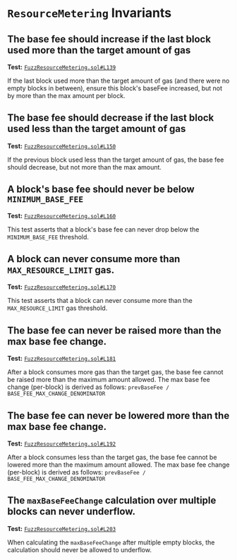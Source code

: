 # `ResourceMetering` Invariants
 
## The base fee should increase if the last block used more than the target amount of gas
**Test:** [`FuzzResourceMetering.sol#L139`](https://github.com/ethereum-optimism/optimism/tree/develop/packages/contracts-bedrock/contracts/echidna/FuzzResourceMetering.sol#L139)

If the last block used more than the target amount of gas (and there were no empty blocks in between), ensure this block's baseFee increased, but not by more than the max amount per block. 


## The base fee should decrease if the last block used less than the target amount of gas
**Test:** [`FuzzResourceMetering.sol#L150`](https://github.com/ethereum-optimism/optimism/tree/develop/packages/contracts-bedrock/contracts/echidna/FuzzResourceMetering.sol#L150)

If the previous block used less than the target amount of gas, the base fee should decrease, but not more than the max amount. 


## A block's base fee should never be below `MINIMUM_BASE_FEE`
**Test:** [`FuzzResourceMetering.sol#L160`](https://github.com/ethereum-optimism/optimism/tree/develop/packages/contracts-bedrock/contracts/echidna/FuzzResourceMetering.sol#L160)

This test asserts that a block's base fee can never drop below the `MINIMUM_BASE_FEE` threshold. 


## A block can never consume more than `MAX_RESOURCE_LIMIT` gas.
**Test:** [`FuzzResourceMetering.sol#L170`](https://github.com/ethereum-optimism/optimism/tree/develop/packages/contracts-bedrock/contracts/echidna/FuzzResourceMetering.sol#L170)

This test asserts that a block can never consume more than the `MAX_RESOURCE_LIMIT` gas threshold. 


## The base fee can never be raised more than the max base fee change.
**Test:** [`FuzzResourceMetering.sol#L181`](https://github.com/ethereum-optimism/optimism/tree/develop/packages/contracts-bedrock/contracts/echidna/FuzzResourceMetering.sol#L181)

After a block consumes more gas than the target gas, the base fee cannot be raised more than the maximum amount allowed. The max base fee change (per-block) is derived as follows: `prevBaseFee / BASE_FEE_MAX_CHANGE_DENOMINATOR` 


## The base fee can never be lowered more than the max base fee change.
**Test:** [`FuzzResourceMetering.sol#L192`](https://github.com/ethereum-optimism/optimism/tree/develop/packages/contracts-bedrock/contracts/echidna/FuzzResourceMetering.sol#L192)

After a block consumes less than the target gas, the base fee cannot be lowered more than the maximum amount allowed. The max base fee change (per-block) is derived as follows: `prevBaseFee / BASE_FEE_MAX_CHANGE_DENOMINATOR` 


## The `maxBaseFeeChange` calculation over multiple blocks can never underflow.
**Test:** [`FuzzResourceMetering.sol#L203`](https://github.com/ethereum-optimism/optimism/tree/develop/packages/contracts-bedrock/contracts/echidna/FuzzResourceMetering.sol#L203)

When calculating the `maxBaseFeeChange` after multiple empty blocks, the calculation should never be allowed to underflow. 
 